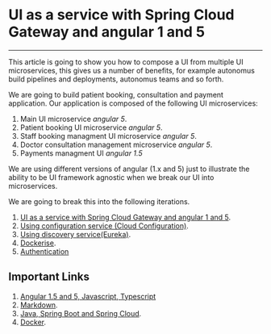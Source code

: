 # UI as a service with Spring Cloud Gateway and angular 1 and 5
---
This article is going to show you how to compose a UI from multiple UI microservices, this gives us a number of benefits, for example autonomus build pipelines and deployments, autonomus teams and so forth.

We are going to build patient booking, consultation and payment application. Our application is composed of the following UI microservices:
1. Main UI microservice _angular 5_.
2. Patient booking UI microservice _angular 5_.
3. Staff booking managment UI microservice _angular 5_.
4. Doctor consultation management microservice _angular 5_.
5. Payments managment UI _angular 1.5_

We are using different versions of angular (1.x and 5) just to illustrate the ability to be UI framework agnostic when we break our UI into microservices.

We are going to break this into the following iterations.

1. [UI as a service with Spring Cloud Gateway and angular 1 and 5](#link1).
2. [Using configuration service (Cloud Configuration)](#link2).
3. [Using discovery service(Eureka)]((#link3)).
4. [Dockerise](#link4).
5. [Authentication](#link5)
 
## Important Links
1. [Angular 1.5 and 5, Javascript, Typescript](https://link1.com)
2. [Markdown](https://link2.com).
3. [Java, Spring Boot and Spring Cloud](https://link3.com).
4. [Docker](https://link4.com).
